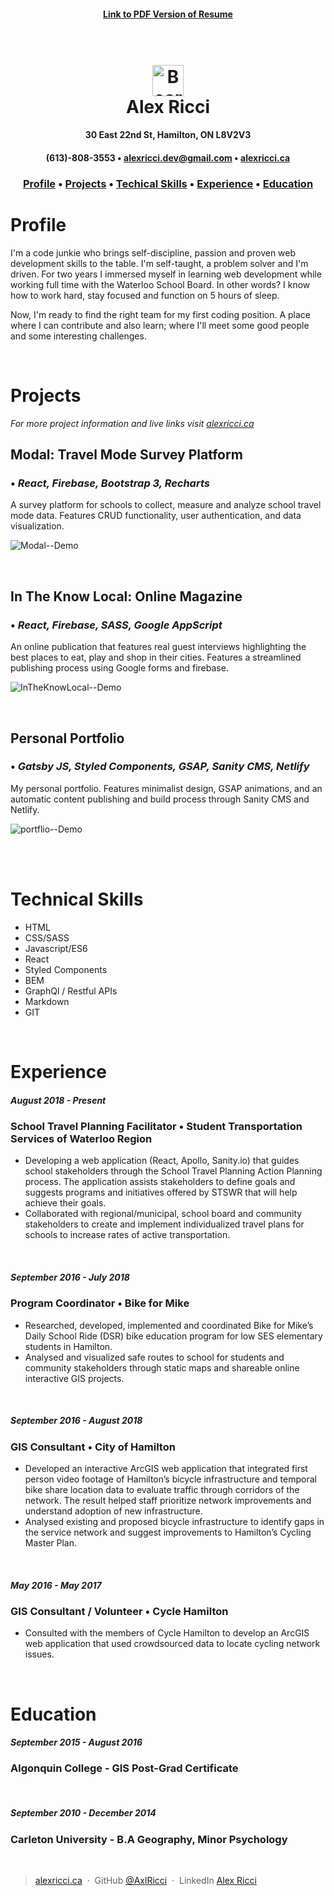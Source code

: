 <h4 align="center"><a href="https://drive.google.com/file/d/10seZPQbO2z4LliBfmGBcaXtIYSmP3_Tl/view?usp=sharing">Link to PDF Version of Resume</a>
</h4>

<h1 align="center">
  <br>
  <img src="https://raw.githubusercontent.com/Remix-Design/RemixIcon/943f2e7c45ad81ff95bf444ed4c4ada90a46de5a/icons/User/bear-smile-line.svg" alt="Bear Smile" width="50">
  <br>
  Alex Ricci
  <br>
</h1>

<h4 align="center">30 East 22nd St, Hamilton, ON L8V2V3</h4>
<h4 align="center">
  (613)-808-3553 •
  <a href="mailto:alexricci.dev@gmail.com">alexricci.dev@gmail.com</a> •
  <a href="https://alexricci.ca">alexricci.ca</a>
</h4>

<h3 align="center">
  <a href="#profile">Profile</a> •
  <a href="#projects">Projects</a> •
  <a href="#technical-skills">Techical Skills</a> •
  <a href="#experience">Experience</a> •
  <a href="#education">Education</a>
</h3>

# Profile
I'm a code junkie who brings self-discipline, passion and proven web development skills to the table. I'm self-taught, a problem solver and I'm driven. For two years I immersed myself in learning web development while working full time with the Waterloo School Board. In other words? I know how to work hard, stay focused and function on 5 hours of sleep.

Now, I'm ready to find the right team for my first coding position. A place where I can contribute and also learn; where I'll meet some good people and some interesting challenges.

<br>

# Projects
*For more project information and live links visit <a href="alexricci.ca">alexricci.ca</a>*
## **Modal: Travel Mode Survey Platform** 
### • *React, Firebase, Bootstrap 3, Recharts*
A survey platform for schools to collect, measure and analyze school travel mode data. Features CRUD functionality, user authentication, and data visualization.
<br>

![Modal--Demo](https://media.giphy.com/media/p3kQTVciQHJd7B53zG/giphy-downsized.gif)

<br>

## **In The Know Local: Online Magazine** 
### • *React, Firebase, SASS, Google AppScript*
An online publication that features real guest interviews highlighting the best places to eat, play and shop in their cities.  Features a streamlined publishing process using Google forms and firebase.
<br>

![InTheKnowLocal--Demo](https://media.giphy.com/media/UARN7I7odkdVhbqWmf/giphy-downsized.gif)

<br>

## **Personal Portfolio**
### • *Gatsby JS, Styled Components, GSAP, Sanity CMS, Netlify*
My personal portfolio. Features minimalist design, GSAP animations, and an automatic content publishing and build process through Sanity CMS and Netlify.
<br>

![portflio--Demo](https://media.giphy.com/media/Ob0u1BSoLc7RRwzHhs/giphy-downsized.gif)

<br>
<br>

# Technical Skills
* HTML
* CSS/SASS
* Javascript/ES6
* React
* Styled Components
* BEM
* GraphQl / Restful APIs
* Markdown
* GIT

<br>

# Experience

##### August 2018 - Present 
### **School Travel Planning Facilitator** • Student Transportation Services of Waterloo Region
* Developing  a web application (React, Apollo, Sanity.io) that guides school stakeholders through the School Travel Planning Action Planning process. The application assists stakeholders to define goals and suggests programs and initiatives offered by STSWR that will help achieve their goals.
* Collaborated with regional/municipal, school board and community stakeholders to create and implement individualized travel plans for schools to increase rates of active transportation.

<br>

##### September 2016 - July 2018
### **Program Coordinator**  • Bike for Mike
* Researched, developed, implemented and coordinated Bike for Mike’s Daily School Ride (DSR) bike education program for low SES elementary students in Hamilton.
* Analysed and visualized safe routes to school for students and community stakeholders through static maps and shareable online interactive GIS projects.

<br>

##### September 2016 - August 2018
### **GIS Consultant** • City of Hamilton 
* Developed an interactive ArcGIS web application that integrated first person video footage of Hamilton’s bicycle infrastructure and temporal bike share location data to evaluate traffic through corridors of the network. The result helped staff prioritize network improvements and understand adoption of new infrastructure.
* Analysed existing and proposed bicycle infrastructure to identify gaps in the service network and suggest improvements to Hamilton’s Cycling Master Plan.

<br>

##### May 2016 - May 2017
### **GIS Consultant / Volunteer** • Cycle Hamilton  
* Consulted with the members of Cycle Hamilton to develop an ArcGIS web application that used crowdsourced data to locate cycling network issues.
<br>

# Education
##### September 2015 - August 2016
### **Algonquin College** - GIS Post-Grad Certificate
<br>

##### September 2010 - December 2014
### **Carleton University** - B.A Geography, Minor Psychology

<br>

> [alexricci.ca](https://www.alexricci.ca) &nbsp;&middot;&nbsp;
> GitHub [@AxlRicci](https://github.com/axlricci) &nbsp;&middot;&nbsp;
> LinkedIn [Alex Ricci](https://www.linkedin.com/in/alex-ricci-b347b619b)